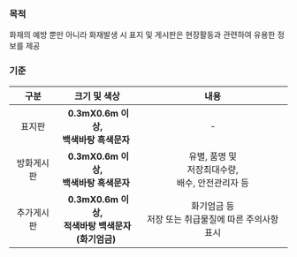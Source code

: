 ### 목적
화재의 예방 뿐만 아니라 화재발생 시 표지 및 게시판은 현장활동과 관련하여 유용한 정보를 제공

### 기준
| 구분 | 크기 및 색상 | 내용 |
|:-------:|:--------------------------:|:---------------------------:|
| 표지판   | &nbsp;**0.3mX0.6m 이상,<br> 백색바탕 흑색문자**&nbsp; | - |
| 방화게시판   | &nbsp;**0.3mX0.6m 이상,<br> 백색바탕 흑색문자**&nbsp; | 유별, 품명 및<br> 저장최대수량,<br> 배수, 안전관리자 등 |
| 추가게시판 | &nbsp;**0.3mX0.6m 이상,<br>적색바탕 백색문자<br>(화기엄금)**&nbsp; | 화기엄금 등<Br> 저장 또는 취급물질에 따른 주의사항 표시 |

